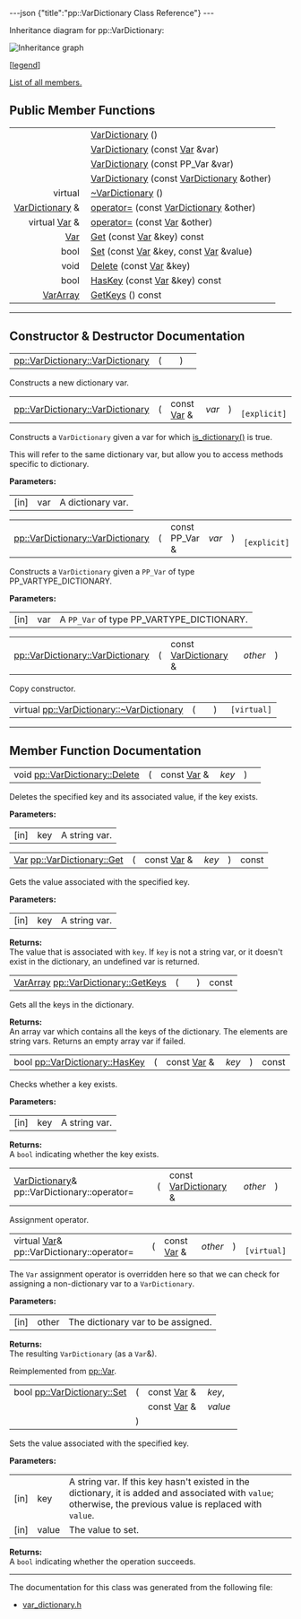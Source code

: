 ---json {"title":"pp::VarDictionary Class Reference"} ---

Inheritance diagram for pp::VarDictionary:

![Inheritance graph](/docs/native-client/pepper_dev/cpp/classpp_1_1_var_dictionary__inherit__graph.png)

<span class="legend">\[[legend](/docs/native-client/pepper_dev/cpp/graph_legend/)\]</span>

[List of all members.](/docs/native-client/pepper_dev/cpp/classpp_1_1_var_dictionary-members/)

Public Member Functions
-----------------------

<table><tbody><tr class="odd"><td style="text-align: right;"> </td><td><a href="/docs/native-client/pepper_dev/cpp/classpp_1_1_var_dictionary#a8687ca12c7d53653e7ea164ca13c86f8" class="el">VarDictionary</a> ()</td></tr><tr class="even"><td style="text-align: right;"> </td><td><a href="/docs/native-client/pepper_dev/cpp/classpp_1_1_var_dictionary#ae90f19faf752428dce18ab319a421aa7" class="el">VarDictionary</a> (const <a href="/docs/native-client/pepper_dev/cpp/classpp_1_1_var/" class="el">Var</a> &amp;var)</td></tr><tr class="odd"><td style="text-align: right;"> </td><td><a href="/docs/native-client/pepper_dev/cpp/classpp_1_1_var_dictionary#aaca1887754d80b56503cd0c329397f74" class="el">VarDictionary</a> (const PP_Var &amp;var)</td></tr><tr class="even"><td style="text-align: right;"> </td><td><a href="/docs/native-client/pepper_dev/cpp/classpp_1_1_var_dictionary#a42546bb501a2e5d74f1092e88cf162ac" class="el">VarDictionary</a> (const <a href="/docs/native-client/pepper_dev/cpp/classpp_1_1_var_dictionary/" class="el">VarDictionary</a> &amp;other)</td></tr><tr class="odd"><td style="text-align: right;">virtual </td><td><a href="/docs/native-client/pepper_dev/cpp/classpp_1_1_var_dictionary#adc8bdb1aee0e5deaee3b88a755cbc9ff" class="el">~VarDictionary</a> ()</td></tr><tr class="even"><td style="text-align: right;"><a href="/docs/native-client/pepper_dev/cpp/classpp_1_1_var_dictionary/" class="el">VarDictionary</a> &amp; </td><td><a href="/docs/native-client/pepper_dev/cpp/classpp_1_1_var_dictionary#a0fc59e6a9751d35815e0bfa4a0d06217" class="el">operator=</a> (const <a href="/docs/native-client/pepper_dev/cpp/classpp_1_1_var_dictionary/" class="el">VarDictionary</a> &amp;other)</td></tr><tr class="odd"><td style="text-align: right;">virtual <a href="/docs/native-client/pepper_dev/cpp/classpp_1_1_var/" class="el">Var</a> &amp; </td><td><a href="/docs/native-client/pepper_dev/cpp/classpp_1_1_var_dictionary#a689815e0b4e50e2f1e9aaa8b1ef34e00" class="el">operator=</a> (const <a href="/docs/native-client/pepper_dev/cpp/classpp_1_1_var/" class="el">Var</a> &amp;other)</td></tr><tr class="even"><td style="text-align: right;"><a href="/docs/native-client/pepper_dev/cpp/classpp_1_1_var/" class="el">Var</a> </td><td><a href="/docs/native-client/pepper_dev/cpp/classpp_1_1_var_dictionary#a2221719e6c6f35e4333f426f8366451b" class="el">Get</a> (const <a href="/docs/native-client/pepper_dev/cpp/classpp_1_1_var/" class="el">Var</a> &amp;key) const</td></tr><tr class="odd"><td style="text-align: right;">bool </td><td><a href="/docs/native-client/pepper_dev/cpp/classpp_1_1_var_dictionary#a5655feba6620abf7654d008e245971d8" class="el">Set</a> (const <a href="/docs/native-client/pepper_dev/cpp/classpp_1_1_var/" class="el">Var</a> &amp;key, const <a href="/docs/native-client/pepper_dev/cpp/classpp_1_1_var/" class="el">Var</a> &amp;value)</td></tr><tr class="even"><td style="text-align: right;">void </td><td><a href="/docs/native-client/pepper_dev/cpp/classpp_1_1_var_dictionary#a1a3c22688159becedcb855fa78619c8c" class="el">Delete</a> (const <a href="/docs/native-client/pepper_dev/cpp/classpp_1_1_var/" class="el">Var</a> &amp;key)</td></tr><tr class="odd"><td style="text-align: right;">bool </td><td><a href="/docs/native-client/pepper_dev/cpp/classpp_1_1_var_dictionary#a3fd937b874ff4c5361e5b0e21829bd6a" class="el">HasKey</a> (const <a href="/docs/native-client/pepper_dev/cpp/classpp_1_1_var/" class="el">Var</a> &amp;key) const</td></tr><tr class="even"><td style="text-align: right;"><a href="/docs/native-client/pepper_dev/cpp/classpp_1_1_var_array/" class="el">VarArray</a> </td><td><a href="/docs/native-client/pepper_dev/cpp/classpp_1_1_var_dictionary#a90073effa08ca9664e357027ba4c8c48" class="el">GetKeys</a> () const</td></tr></tbody></table>

------------------------------------------------------------------------

Constructor & Destructor Documentation
--------------------------------------

<span id="a8687ca12c7d53653e7ea164ca13c86f8" class="anchor" style="margin: 0;"></span>

<table><tbody><tr class="odd"><td><a href="/docs/native-client/pepper_dev/cpp/classpp_1_1_var_dictionary#a8687ca12c7d53653e7ea164ca13c86f8" class="el">pp::VarDictionary::VarDictionary</a></td><td>(</td><td></td><td>)</td><td></td></tr></tbody></table>

Constructs a new dictionary var.

<span id="ae90f19faf752428dce18ab319a421aa7" class="anchor" style="margin: 0;"></span>

<table><tbody><tr class="odd"><td><a href="/docs/native-client/pepper_dev/cpp/classpp_1_1_var_dictionary#a8687ca12c7d53653e7ea164ca13c86f8" class="el">pp::VarDictionary::VarDictionary</a></td><td>(</td><td>const <a href="/docs/native-client/pepper_dev/cpp/classpp_1_1_var/" class="el">Var</a> &amp; </td><td><em>var</em></td><td>)</td><td><code> [explicit]</code></td></tr></tbody></table>

Constructs a `VarDictionary` given a var for which <a href="/docs/native-client/pepper_dev/cpp/classpp_1_1_var#ae061050e5deaac345eb089b9cd8796ea" class="el" title="This function determines if this Var is a dictionary.">is_dictionary()</a> is true.

This will refer to the same dictionary var, but allow you to access methods specific to dictionary.

**Parameters:**  
<table><tbody><tr class="odd"><td>[in]</td><td>var</td><td>A dictionary var.</td></tr></tbody></table>

<span id="aaca1887754d80b56503cd0c329397f74" class="anchor" style="margin: 0;"></span>

<table><tbody><tr class="odd"><td><a href="/docs/native-client/pepper_dev/cpp/classpp_1_1_var_dictionary#a8687ca12c7d53653e7ea164ca13c86f8" class="el">pp::VarDictionary::VarDictionary</a></td><td>(</td><td>const PP_Var &amp; </td><td><em>var</em></td><td>)</td><td><code> [explicit]</code></td></tr></tbody></table>

Constructs a `VarDictionary` given a `PP_Var` of type PP\_VARTYPE\_DICTIONARY.

**Parameters:**  
<table><tbody><tr class="odd"><td>[in]</td><td>var</td><td>A <code>PP_Var</code> of type PP_VARTYPE_DICTIONARY.</td></tr></tbody></table>

<span id="a42546bb501a2e5d74f1092e88cf162ac" class="anchor" style="margin: 0;"></span>

<table><tbody><tr class="odd"><td><a href="/docs/native-client/pepper_dev/cpp/classpp_1_1_var_dictionary#a8687ca12c7d53653e7ea164ca13c86f8" class="el">pp::VarDictionary::VarDictionary</a></td><td>(</td><td>const <a href="/docs/native-client/pepper_dev/cpp/classpp_1_1_var_dictionary/" class="el">VarDictionary</a> &amp; </td><td><em>other</em></td><td>)</td><td></td></tr></tbody></table>

Copy constructor.

<span id="adc8bdb1aee0e5deaee3b88a755cbc9ff" class="anchor" style="margin: 0;"></span>

<table><tbody><tr class="odd"><td>virtual <a href="/docs/native-client/pepper_dev/cpp/classpp_1_1_var_dictionary#adc8bdb1aee0e5deaee3b88a755cbc9ff" class="el">pp::VarDictionary::~VarDictionary</a></td><td>(</td><td></td><td>)</td><td><code> [virtual]</code></td></tr></tbody></table>

------------------------------------------------------------------------

Member Function Documentation
-----------------------------

<span id="a1a3c22688159becedcb855fa78619c8c" class="anchor" style="margin: 0;"></span>

<table><tbody><tr class="odd"><td>void <a href="/docs/native-client/pepper_dev/cpp/classpp_1_1_var_dictionary#a1a3c22688159becedcb855fa78619c8c" class="el">pp::VarDictionary::Delete</a></td><td>(</td><td>const <a href="/docs/native-client/pepper_dev/cpp/classpp_1_1_var/" class="el">Var</a> &amp; </td><td><em>key</em></td><td>)</td><td></td></tr></tbody></table>

Deletes the specified key and its associated value, if the key exists.

**Parameters:**  
<table><tbody><tr class="odd"><td>[in]</td><td>key</td><td>A string var.</td></tr></tbody></table>

<span id="a2221719e6c6f35e4333f426f8366451b" class="anchor" style="margin: 0;"></span>

<table><tbody><tr class="odd"><td><a href="/docs/native-client/pepper_dev/cpp/classpp_1_1_var/" class="el">Var</a> <a href="/docs/native-client/pepper_dev/cpp/classpp_1_1_var_dictionary#a2221719e6c6f35e4333f426f8366451b" class="el">pp::VarDictionary::Get</a></td><td>(</td><td>const <a href="/docs/native-client/pepper_dev/cpp/classpp_1_1_var/" class="el">Var</a> &amp; </td><td><em>key</em></td><td>)</td><td>const</td></tr></tbody></table>

Gets the value associated with the specified key.

**Parameters:**  
<table><tbody><tr class="odd"><td>[in]</td><td>key</td><td>A string var.</td></tr></tbody></table>

<!-- -->

**Returns:**  
The value that is associated with `key`. If `key` is not a string var, or it doesn't exist in the dictionary, an undefined var is returned.

<span id="a90073effa08ca9664e357027ba4c8c48" class="anchor" style="margin: 0;"></span>

<table><tbody><tr class="odd"><td><a href="/docs/native-client/pepper_dev/cpp/classpp_1_1_var_array/" class="el">VarArray</a> <a href="/docs/native-client/pepper_dev/cpp/classpp_1_1_var_dictionary#a90073effa08ca9664e357027ba4c8c48" class="el">pp::VarDictionary::GetKeys</a></td><td>(</td><td></td><td>)</td><td>const</td></tr></tbody></table>

Gets all the keys in the dictionary.

**Returns:**  
An array var which contains all the keys of the dictionary. The elements are string vars. Returns an empty array var if failed.

<span id="a3fd937b874ff4c5361e5b0e21829bd6a" class="anchor" style="margin: 0;"></span>

<table><tbody><tr class="odd"><td>bool <a href="/docs/native-client/pepper_dev/cpp/classpp_1_1_var_dictionary#a3fd937b874ff4c5361e5b0e21829bd6a" class="el">pp::VarDictionary::HasKey</a></td><td>(</td><td>const <a href="/docs/native-client/pepper_dev/cpp/classpp_1_1_var/" class="el">Var</a> &amp; </td><td><em>key</em></td><td>)</td><td>const</td></tr></tbody></table>

Checks whether a key exists.

**Parameters:**  
<table><tbody><tr class="odd"><td>[in]</td><td>key</td><td>A string var.</td></tr></tbody></table>

<!-- -->

**Returns:**  
A `bool` indicating whether the key exists.

<span id="a0fc59e6a9751d35815e0bfa4a0d06217" class="anchor" style="margin: 0;"></span>

<table><tbody><tr class="odd"><td><a href="/docs/native-client/pepper_dev/cpp/classpp_1_1_var_dictionary/" class="el">VarDictionary</a>&amp; pp::VarDictionary::operator=</td><td>(</td><td>const <a href="/docs/native-client/pepper_dev/cpp/classpp_1_1_var_dictionary/" class="el">VarDictionary</a> &amp; </td><td><em>other</em></td><td>)</td><td></td></tr></tbody></table>

Assignment operator.

<span id="a689815e0b4e50e2f1e9aaa8b1ef34e00" class="anchor" style="margin: 0;"></span>

<table><tbody><tr class="odd"><td>virtual <a href="/docs/native-client/pepper_dev/cpp/classpp_1_1_var/" class="el">Var</a>&amp; pp::VarDictionary::operator=</td><td>(</td><td>const <a href="/docs/native-client/pepper_dev/cpp/classpp_1_1_var/" class="el">Var</a> &amp; </td><td><em>other</em></td><td>)</td><td><code> [virtual]</code></td></tr></tbody></table>

The `Var` assignment operator is overridden here so that we can check for assigning a non-dictionary var to a `VarDictionary`.

**Parameters:**  
<table><tbody><tr class="odd"><td>[in]</td><td>other</td><td>The dictionary var to be assigned.</td></tr></tbody></table>

<!-- -->

**Returns:**  
The resulting `VarDictionary` (as a `Var`&).

Reimplemented from <a href="/docs/native-client/pepper_dev/cpp/classpp_1_1_var#a65601024610f1625c9945acb8725d7c4" class="el">pp::Var</a>.

<span id="a5655feba6620abf7654d008e245971d8" class="anchor" style="margin: 0;"></span>

<table><tbody><tr class="odd"><td>bool <a href="/docs/native-client/pepper_dev/cpp/classpp_1_1_var_dictionary#a5655feba6620abf7654d008e245971d8" class="el">pp::VarDictionary::Set</a></td><td>(</td><td>const <a href="/docs/native-client/pepper_dev/cpp/classpp_1_1_var/" class="el">Var</a> &amp; </td><td><em>key</em>,</td></tr><tr class="even"><td></td><td></td><td>const <a href="/docs/native-client/pepper_dev/cpp/classpp_1_1_var/" class="el">Var</a> &amp; </td><td><em>value</em> </td></tr><tr class="odd"><td></td><td>)</td><td></td><td></td></tr></tbody></table>

Sets the value associated with the specified key.

**Parameters:**  
<table><tbody><tr class="odd"><td>[in]</td><td>key</td><td>A string var. If this key hasn't existed in the dictionary, it is added and associated with <code>value</code>; otherwise, the previous value is replaced with <code>value</code>.</td></tr><tr class="even"><td>[in]</td><td>value</td><td>The value to set.</td></tr></tbody></table>

<!-- -->

**Returns:**  
A `bool` indicating whether the operation succeeds.

------------------------------------------------------------------------

The documentation for this class was generated from the following file:

-   <a href="/docs/native-client/pepper_dev/cpp/var__dictionary_8h/" class="el">var_dictionary.h</a>
